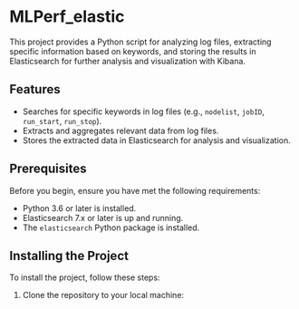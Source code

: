 # MLPerf_elastic

This project provides a Python script for analyzing log files, extracting specific information based on keywords, and storing the results in Elasticsearch for further analysis and visualization with Kibana.

## Features

- Searches for specific keywords in log files (e.g., `nodelist`, `jobID`, `run_start`, `run_stop`).
- Extracts and aggregates relevant data from log files.
- Stores the extracted data in Elasticsearch for analysis and visualization.

## Prerequisites

Before you begin, ensure you have met the following requirements:
- Python 3.6 or later is installed.
- Elasticsearch 7.x or later is up and running.
- The `elasticsearch` Python package is installed.

## Installing the Project

To install the project, follow these steps:

1. Clone the repository to your local machine:
